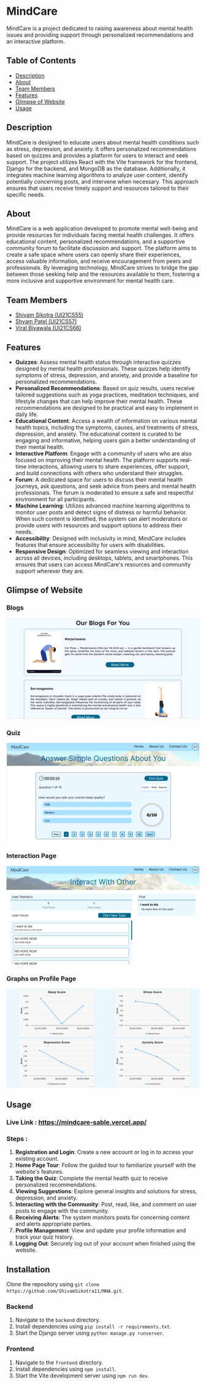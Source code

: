 # MindCare

MindCare is a project dedicated to raising awareness about mental health issues and providing support through personalized recommendations and an interactive platform.

## Table of Contents
- [Description](#description)
- [About](#about)
- [Team Members](#team-members)
- [Features](#features)
- [Glimpse of Website](#glimpse-of-website)
- [Usage](#usage)

## Description
MindCare is designed to educate users about mental health conditions such as stress, depression, and anxiety. It offers personalized recommendations based on quizzes and provides a platform for users to interact and seek support. The project utilizes React with the Vite framework for the frontend, Django for the backend, and MongoDB as the database. Additionally, it integrates machine learning algorithms to analyze user content, identify potentially concerning posts, and intervene when necessary. This approach ensures that users receive timely support and resources tailored to their specific needs.

## About
MindCare is a web application developed to promote mental well-being and provide resources for individuals facing mental health challenges. It offers educational content, personalized recommendations, and a supportive community forum to facilitate discussion and support. The platform aims to create a safe space where users can openly share their experiences, access valuable information, and receive encouragement from peers and professionals. By leveraging technology, MindCare strives to bridge the gap between those seeking help and the resources available to them, fostering a more inclusive and supportive environment for mental health care.

## Team Members
- [Shivam Sikotra (UI21CS55)](https://github.com/ShivamSikotra11/)
- [Shyam Patel (UI21CS57)](https://github.com/shyam2024)
- [Viral Biyawala (UI21CS66)](https://github.com/ViralBiyawala)

## Features
- **Quizzes**: Assess mental health status through interactive quizzes designed by mental health professionals. These quizzes help identify symptoms of stress, depression, and anxiety, and provide a baseline for personalized recommendations.
- **Personalized Recommendations**: Based on quiz results, users receive tailored suggestions such as yoga practices, meditation techniques, and lifestyle changes that can help improve their mental health. These recommendations are designed to be practical and easy to implement in daily life.
- **Educational Content**: Access a wealth of information on various mental health topics, including the symptoms, causes, and treatments of stress, depression, and anxiety. The educational content is curated to be engaging and informative, helping users gain a better understanding of their mental health.
- **Interactive Platform**: Engage with a community of users who are also focused on improving their mental health. The platform supports real-time interactions, allowing users to share experiences, offer support, and build connections with others who understand their struggles.
- **Forum**: A dedicated space for users to discuss their mental health journeys, ask questions, and seek advice from peers and mental health professionals. The forum is moderated to ensure a safe and respectful environment for all participants.
- **Machine Learning**: Utilizes advanced machine learning algorithms to monitor user posts and detect signs of distress or harmful behavior. When such content is identified, the system can alert moderators or provide users with resources and support options to address their needs.
- **Accessibility**: Designed with inclusivity in mind, MindCare includes features that ensure accessibility for users with disabilities.
- **Responsive Design**: Optimized for seamless viewing and interaction across all devices, including desktops, tablets, and smartphones. This ensures that users can access MindCare's resources and community support wherever they are.

## Glimpse of Website

### Blogs
![Blogs](images/blog.jpg)

### Quiz
![Quiz](images/quiz.jpg)

### Interaction Page
![Interaction Page](images/interact.jpg)

### Graphs on Profile Page
![Graphs on Profile Page](images/profile.jpg)

## Usage
### Live Link : https://mindcare-sable.vercel.app/

### Steps :
1. **Registration and Login**: Create a new account or log in to access your existing account.
2. **Home Page Tour**: Follow the guided tour to familiarize yourself with the website's features.
3. **Taking the Quiz**: Complete the mental health quiz to receive personalized recommendations.
4. **Viewing Suggestions**: Explore general insights and solutions for stress, depression, and anxiety.
5. **Interacting with the Community**: Post, read, like, and comment on user posts to engage with the community.
6. **Receiving Alerts**: The system monitors posts for concerning content and alerts appropriate parties.
7. **Profile Management**: View and update your profile information and track your quiz history.
8. **Logging Out**: Securely log out of your account when finished using the website.

## Installation
Clone the repository using `git clone https://github.com/ShivamSikotra11/MHA.git`.

### Backend
1. Navigate to the `backend` directory.
2. Install dependencies using `pip install -r requirements.txt`.
3. Start the Django server using `python manage.py runserver`.

### Frontend  
1. Navigate to the `frontend` directory.
2. Install dependencies using `npm install`.
3. Start the Vite development server using `npm run dev`.
